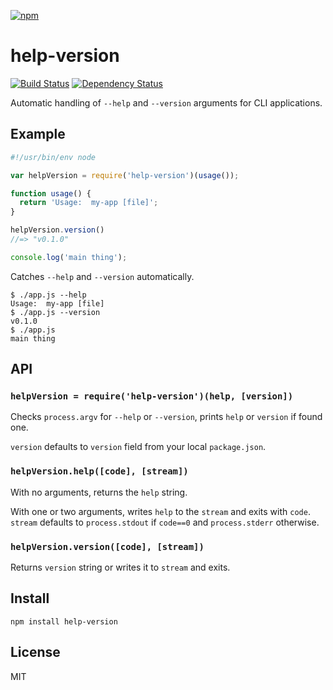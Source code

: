 [![npm](https://nodei.co/npm/help-version.png)](https://nodei.co/npm/help-version/)

# help-version

[![Build Status][travis-badge]][travis] [![Dependency Status][david-badge]][david]

Automatic handling of `--help` and `--version` arguments for CLI applications.

[travis]: https://travis-ci.org/eush77/help-version
[travis-badge]: https://travis-ci.org/eush77/help-version.svg
[david]: https://david-dm.org/eush77/help-version
[david-badge]: https://david-dm.org/eush77/help-version.png

## Example

```js
#!/usr/bin/env node

var helpVersion = require('help-version')(usage());

function usage() {
  return 'Usage:  my-app [file]';
}

helpVersion.version()
//=> "v0.1.0"

console.log('main thing');
```

Catches `--help` and `--version` automatically.

```
$ ./app.js --help
Usage:  my-app [file]
$ ./app.js --version
v0.1.0
$ ./app.js
main thing
```

## API

### `helpVersion = require('help-version')(help, [version])`

Checks `process.argv` for `--help` or `--version`, prints `help` or `version` if found one.

`version` defaults to `version` field from your local `package.json`.

### `helpVersion.help([code], [stream])`

With no arguments, returns the `help` string.

With one or two arguments, writes `help` to the `stream` and exits with `code`. `stream` defaults to `process.stdout` if `code==0` and `process.stderr` otherwise.

### `helpVersion.version([code], [stream])`

Returns `version` string or writes it to `stream` and exits.

## Install

```
npm install help-version
```

## License

MIT
